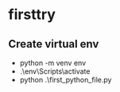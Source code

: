 # firsttry

## Create virtual env
- python -m venv env
- .\env\Scripts\activate
- python .\first_python_file.py